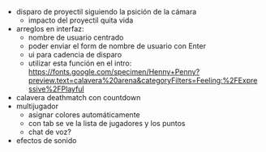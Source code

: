 - disparo de proyectil siguiendo la psición de la cámara
    - impacto del proyectil quita vida
- arreglos en interfaz:
    - nombre de usuario centrado
    - poder enviar el form de nombre de usuario con Enter
    - ui para cadencia de disparo
    - utilizar esta función en el intro: https://fonts.google.com/specimen/Henny+Penny?preview.text=calavera%20arena&categoryFilters=Feeling:%2FExpressive%2FPlayful
- calavera deathmatch con countdown
- multijugador
    - asignar colores automáticamente
    - con tab se ve la lista de jugadores y los puntos
    - chat de voz?
- efectos de sonido